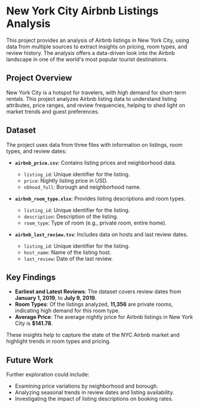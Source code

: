# New York City Airbnb Listings Analysis

This project provides an analysis of Airbnb listings in New York City, using data from multiple sources to extract insights on pricing, room types, and review history. The analysis offers a data-driven look into the Airbnb landscape in one of the world's most popular tourist destinations.

## Project Overview

New York City is a hotspot for travelers, with high demand for short-term rentals. This project analyzes Airbnb listing data to understand listing attributes, price ranges, and review frequencies, helping to shed light on market trends and guest preferences.

## Dataset

The project uses data from three files with information on listings, room types, and review dates:

- **`airbnb_price.csv`**: Contains listing prices and neighborhood data.
  - `listing_id`: Unique identifier for the listing.
  - `price`: Nightly listing price in USD.
  - `nbhood_full`: Borough and neighborhood name.

- **`airbnb_room_type.xlsx`**: Provides listing descriptions and room types.
  - `listing_id`: Unique identifier for the listing.
  - `description`: Description of the listing.
  - `room_type`: Type of room (e.g., private room, entire home).

- **`airbnb_last_review.tsv`**: Includes data on hosts and last review dates.
  - `listing_id`: Unique identifier for the listing.
  - `host_name`: Name of the listing host.
  - `last_review`: Date of the last review.

## Key Findings

- **Earliest and Latest Reviews**: The dataset covers review dates from **January 1, 2019**, to **July 9, 2019**.
- **Room Types**: Of the listings analyzed, **11,356** are private rooms, indicating high demand for this room type.
- **Average Price**: The average nightly price for Airbnb listings in New York City is **$141.78**.

These insights help to capture the state of the NYC Airbnb market and highlight trends in room types and pricing.

## Future Work

Further exploration could include:

- Examining price variations by neighborhood and borough.
- Analyzing seasonal trends in review dates and listing availability.
- Investigating the impact of listing descriptions on booking rates.
